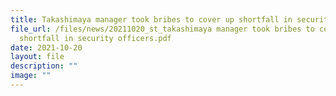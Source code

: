 ```yaml
---
title: Takashimaya manager took bribes to cover up shortfall in security officers
file_url: /files/news/20211020_st_takashimaya manager took bribes to cover up
  shortfall in security officers.pdf
date: 2021-10-20
layout: file
description: ""
image: ""
---
```

